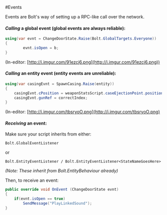 #Events

Events are Bolt's way of setting up a RPC-like call over the network.



#### *Calling* a global event (global events are always reliable):

```C#
using(var evnt = ChangeDoorState.Raise(Bolt.GlobalTargets.Everyone))  
{  
        evnt.isOpen = b;  
}
``` 
    
(In-editor: [http://i.imgur.com/91ezcj6.png](http://i.imgur.com/91ezcj6.png))

#### *Calling* an entity event (entity events are unreliable):

```C#
using(var casingEvnt = SpawnCasing.Raise(entity))
{
    casingEvnt.cPosition = weaponStatsScript.caseEjectionPoint.position;
    casingEvnt.gunRef = correctIndex;
}
```

(In-editor: [http://i.imgur.com/tbsryoO.png](http://i.imgur.com/tbsryoO.png)

#### *Receiving* an event:
Make sure your script inherits from either:  

	Bolt.GlobalEventListener  
or  

	Bolt.EntityEventListener / Bolt.EntityEventListener<StateNameGoesHere> 
    
*(Note: These inherit from Bolt.EntityBehaviour already)*

Then, to receive an event:

```C#
public override void OnEvent (ChangeDoorState evnt)
{
    if(evnt.isOpen == true)
        SendMessage("PlayLinkedSound");  
}
```